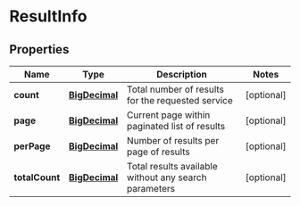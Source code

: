 # ResultInfo

## Properties
Name | Type | Description | Notes
------------ | ------------- | ------------- | -------------
**count** | [**BigDecimal**](BigDecimal.md) | Total number of results for the requested service |  [optional]
**page** | [**BigDecimal**](BigDecimal.md) | Current page within paginated list of results |  [optional]
**perPage** | [**BigDecimal**](BigDecimal.md) | Number of results per page of results |  [optional]
**totalCount** | [**BigDecimal**](BigDecimal.md) | Total results available without any search parameters |  [optional]

